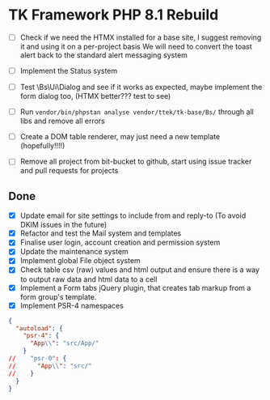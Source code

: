 
# TK Framework PHP 8.1 Rebuild 

- [ ] Check if we need the HTMX installed for a base site, I suggest removing it and using it on a per-project basis
We will need to convert the toast alert back to the standard alert messaging system
- [ ] Implement the Status system
- [ ] Test \Bs\Ui\Dialog and see if it works as expected, maybe implement the form dialog too, (HTMX better??? test to see)
- [ ] Run `vendor/bin/phpstan analyse vendor/ttek/tk-base/Bs/` through all libs and remove all errors
- [ ] Create a DOM table renderer, may just need a new template (hopefully!!!!)
- [ ] Remove all project from bit-bucket to github, start using issue tracker and pull requests for projects


## Done

- [x] Update email for site settings to include from and reply-to (To avoid DKIM issues in the future)
- [x] Refactor and test the Mail system and templates
- [x] Finalise user login, account creation and permission system
- [x] Update the maintenance system
- [x] Implement global File object system
- [x] Check table csv (raw) values and html output and ensure there is a way to output raw data and html data to a cell
- [x] Implement a Form tabs jQuery plugin, that creates tab markup from a form group's template.
- [x] Implement PSR-4 namespaces
```json
{
  "autoload": {
    "psr-4": {
      "App\\": "src/App/"
    }
//    "psr-0": {
//      "App\\": "src/"
//    }
  }
}
```
